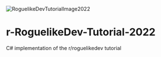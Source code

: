 ![RoguelikeDevTutorialImage2022](https://user-images.githubusercontent.com/83470418/175826957-8cd95c12-5a55-483e-86f8-d4b04959f896.png)

# r-RoguelikeDev-Tutorial-2022
 C# implementation of the r/roguelikedev tutorial
 
 
